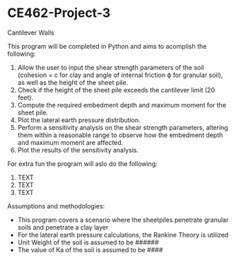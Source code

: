 # CE462-Project-3
Cantilever Walls

This program will be completed in Python and aims to acomplish the following:

1. Allow the user to input the shear strength parameters of the soil (cohesion = c for clay and angle of internal friction ϕ for granular soil), as well as the height of the sheet pile.
2. Check if the height of the sheet pile exceeds the cantilever limit (20 feet).
3. Compute the required embedment depth and maximum moment for the sheet pile.
4. Plot the lateral earth pressure distribution.
5. Perform a sensitivity analysis on the shear strength parameters, altering them within a reasonable range to observe how the embedment depth and maximum moment are affected.
6. Plot the results of the sensitivity analysis.
   
For extra fun the program will aslo do the following:

1. TEXT
2. TEXT
3. TEXT
   
Assumptions and methodologies:
- This program covers a scenario where the sheetpiles penetrate granular soils and penetrate a clay layer
- For the lateral earth pressure calculations, the Rankine Theory is utilized
- Unit Weight of the soil is assumed to be ######
- The value of Ka of the soil is assumed to be ####

